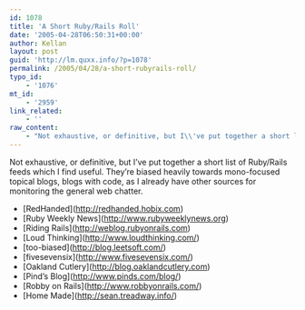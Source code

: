 ```yaml
---
id: 1078
title: 'A Short Ruby/Rails Roll'
date: '2005-04-28T06:50:31+00:00'
author: Kellan
layout: post
guid: 'http://lm.quxx.info/?p=1078'
permalink: /2005/04/28/a-short-rubyrails-roll/
typo_id:
    - '1076'
mt_id:
    - '2959'
link_related:
    - ''
raw_content:
    - "Not exhaustive, or definitive, but I\\'ve put together a short list of Ruby/Rails feeds which I find useful.  They\\'re biased heavily towards mono-focused topical blogs, blogs with code, as I already have other sources for monitoring the general web chatter.\n \n* [RedHanded](http://redhanded.hobix.com)\n* [Ruby Weekly News](http://www.rubyweeklynews.org)\n* [Riding Rails](http://weblog.rubyonrails.com)\n* [Loud Thinking](http://www.loudthinking.com/)\n* [too-biased](http://blog.leetsoft.com/)\n* [fivesevensix](http://www.fivesevensix.com/)\n* [Oakland Cutlery](http://blog.oaklandcutlery.com)\n* [Pind\\'s Blog](http://www.pinds.com/blog/)\n* [Robby on Rails](http://www.robbyonrails.com/)\n* [Home Made](http://sean.treadway.info/)"
---
```


Not exhaustive, or definitive, but I’ve put together a short list of Ruby/Rails feeds which I find useful. They’re biased heavily towards mono-focused topical blogs, blogs with code, as I already have other sources for monitoring the general web chatter.

- \[RedHanded\](http://redhanded.hobix.com)
- \[Ruby Weekly News\](http://www.rubyweeklynews.org)
- \[Riding Rails\](http://weblog.rubyonrails.com)
- \[Loud Thinking\](http://www.loudthinking.com/)
- \[too-biased\](http://blog.leetsoft.com/)
- \[fivesevensix\](http://www.fivesevensix.com/)
- \[Oakland Cutlery\](http://blog.oaklandcutlery.com)
- \[Pind’s Blog\](http://www.pinds.com/blog/)
- \[Robby on Rails\](http://www.robbyonrails.com/)
- \[Home Made\](http://sean.treadway.info/)